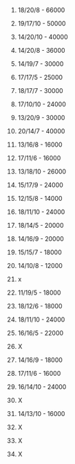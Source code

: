 1. 18/20/8 - 66000  
  
2. 19/17/10 - 50000  
  
3. 14/20/10 - 40000  
  
4. 14/20/8 - 36000  
  
5. 14/19/7 - 30000  
  
6. 17/17/5 - 25000  
  
7. 18/17/7 - 30000  
  
8. 17/10/10 - 24000  
  
9. 13/20/9 - 30000  
  
10. 20/14/7 - 40000  
  
11. 13/16/8 - 16000  
  
12. 17/11/6 - 16000  
  
13. 13/18/10 - 26000  
  
14. 15/17/9 - 24000  
  
15. 12/15/8 - 14000  
  
16. 18/11/10 - 24000  
  
17. 18/14/5 - 20000  
  
18. 14/16/9 - 20000  
  
19. 15/15/7 - 18000  
  
20. 14/10/8 - 12000  
  
21. x  
  
22. 11/19/5 - 18000  
  
23. 18/12/6 - 18000  
  
24. 18/11/10 - 24000  
  
25. 16/16/5 - 22000  
  
26. X  
  
27. 14/16/9 - 18000  
  
28. 17/11/6 - 16000  
  
29. 16/14/10 - 24000  
  
30. X  
  
31. 14/13/10 - 16000  
  
32. X  
  
33. X  
  
34. X